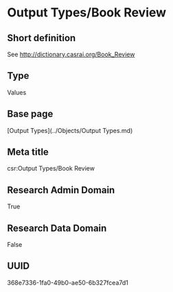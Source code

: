 # Output Types/Book Review
## Short definition
See http://dictionary.casrai.org/Book_Review
## Type
Values
## Base page
[Output Types](../Objects/Output Types.md)
## Meta title
csr:Output Types/Book Review
## Research Admin Domain
True
## Research Data Domain
False
## UUID
368e7336-1fa0-49b0-ae50-6b327fcea7d1
